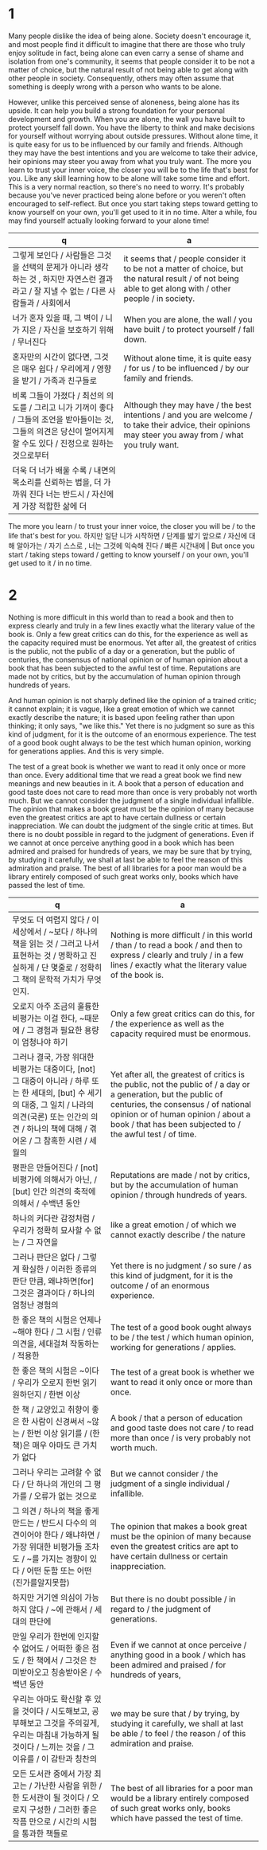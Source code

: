 # 1

Many people dislike the idea of being alone.
Society doesn't encourage it,
and most people find it difficult to imagine that there are those who truly enjoy solitude in fact,
being alone can even carry a sense of shame and isolation from one's community,
it seems that people consider it to be not a matter of choice, but the natural result of not being able to get along with other people in society.
Consequently, others may often assume that something is deeply wrong with a person who wants to be alone.

However, unlike this perceived sense of aloneness, being alone has its upside.
It can help you build a strong foundation for your personal development and growth.
When you are alone, the wall you have built to protect yourself fall down.
You have the liberty to think and make decisions for yourself without worrying about outside pressures.
Without alone time, it is quite easy for us to be influenced by our family and friends.
Although they may have the best intentions and you are welcome to take their advice, heir opinions may steer you away from what you truly want.
The more you learn to trust your inner voice, the closer you will be to the life that's best for you.
Like any skill learning how to be alone will take some time and effort.
This is a very normal reaction, so there's no need to worry.
It's probably because you've never practiced being alone before or you weren't often encouraged to self-reflect.
But once you start taking steps toward getting to know yourself on your own, you'll get used to it in no time.
Alter a while, fou may find yourself actually looking forward to your alone time!

 q  | a
--- | ---
그렇게 보인다 / 사람들은 그것을 선택의 문제가 아니라 생각하는 것 , 하지만 자연스런 결과라고 / 잘 지낼 수 없는 / 다른 사람들과 / 사회에서		| it seems that / people consider it to be not a matter of choice, but the natural result / of not being able to get along with / other people / in society.
너가 혼자 있을 때,  그 벽이 / 니가 지은 / 자신을 보호하기 위해 / 무너진다	| When you are alone, the wall / you have built / to protect yourself / fall down.
혼자만의 시간이 없다면, 그것은 매우 쉽다 / 우리에게 / 영향을 받기 / 가족과 친구들로 		| Without alone time, it is quite easy / for us / to be influenced / by our family and friends.
비록 그들이 가졌다 / 최선의 의도를 / 그리고 니가 기꺼이 좋다 / 그들의 조언을 받아들이는 것, 그들의 의견은 당신이 멀어지게 할 수도 있다 / 진정으로 원하는 것으로부터		| Although they may have / the best intentions / and you are welcome / to take their advice, their opinions may steer you away from / what you truly want.
더욱 더 너가 배울 수록 / 내면의 목소리를 신뢰하는 법을, 더 가까워 진다 너는 반드시 / 자신에게 가장 적합한 삶에 더	|
The more you learn / to trust your inner voice, the closer you will be / to the life that's best for you.
하지만 일단 니가 시작하면 / 단계를 밟기 앞으로 / 자신에 대해 알아가는 / 자기 스스로 , 너는 그것에 익숙해 진다 / 빠른 시간내에		| But once you start / taking steps toward / getting to know yourself / on your own, you'll get used to it / in no time.

# 2

Nothing is more difficult in this world than to read a book and then to express clearly and truly in a few lines exactly what the literary value of the book is.
Only a few great critics can do this, for the experience as well as the capacity required must be enormous.
Yet after all, the greatest of critics is the public, not the public of a day or a generation, but the public of centuries, the consensus of national opinion or of human opinion about a book that has been subjected to the awful test of time.
Reputations are made not by critics, but by the accumulation of human opinion through hundreds of years.

And human opinion is not sharply defined like the opinion of a trained critic;
it cannot explain;
it is vague,
like a great emotion of which we cannot exactly describe the nature;
it is based upon feeling rather than upon thinking;
it only says, "we like this."
Yet there is no judgment so sure as this kind of judgment, for it is the outcome of an enormous experience.
The test of a good book ought always to be the test which human opinion, working for generations applies.
And this is very simple.

The test of a great book is whether we want to read it only once or more than once.
Every additional time that we read a great book we find new meanings and new beauties in it.
A book that a person of education and good taste does not care to read more than once is very probably not worth much.
But we cannot consider the judgment of a single individual infallible.
The opinion that makes a book great must be the opinion of many because even the greatest critics are apt to have certain dullness or certain inappreciation.
We can doubt the judgment of the single critic at times.
But there is no doubt possible in regard to the judgment of generations.
Even if we cannot at once perceive anything good in a book which has been admired and praised for hundreds of years,
we may be sure that by trying, by studying it carefully, we shall at last be able to feel the reason of this admiration and praise.
The best of all libraries for a poor man would be a library entirely composed of such great works only, books which have passed the lest of time.

 q  | a
--- | ---
무엇도 더 여렵지 않다 / 이 세상에서 / ~보다 / 하나의 책을 읽는 것 / 그러고 나서 표현하는 것 / 명확하고 진실하게 / 단 몇줄로 / 정확히 그 책의 문학적 가치가 무엇인지.	| Nothing is more difficult / in this world / than / to read a book / and then to express / clearly and truly / in a few lines / exactly what the literary value of the book is.
오로지 아주 조금의 훌륭한 비평가는 이걸 한다, ~때문에 / 그 경험과 필요한 용량이 엄청나야 하기	| Only a few great critics can do this, for / the experience as well as the capacity required must be enormous.
그러나 결국, 가장 위대한 비평가는 대중이다, [not] 그 대중이 아니라 / 하루 또는 한 세대의, [but] 수 세기의 대중, 그 일치 / 나라의 의견(국론) 또는 인간의 의견 / 하나의 책에 대해 / 겪어온 / 그 참혹한 시련 / 세월의		| Yet after all, the greatest of critics is the public, not the public of / a day or a generation, but the public of centuries, the consensus / of national opinion or of human opinion / about a book / that has been subjected to / the awful test / of time.
평판은 만들어진다 / [not] 비평가에 의해서가 아닌, / [but] 인간 의견의 축적에 의해서 / 수백년 동안		| Reputations are made / not by critics, but by the accumulation of human opinion / through hundreds of years.
하나의 커다란 감정처럼 / 우리가 정확히 묘사할 수 없는 / 그 자연을	| like a great emotion / of which we cannot exactly describe / the nature
그러나 판단은 없다 / 그렇게 확실한 / 이러한 종류의 판단 만큼, 왜냐하면[for] 그것은 결과이다 / 하나의 엄청난 경험의		| Yet there is no judgment / so sure / as this kind of judgment, for it is the outcome / of an enormous experience.
한 좋은 책의 시험은 언제나 ~해야 한다 / 그 시험 / 인류 의견을, 세대걸쳐 작동하는 / 적용한	| The test of a good book ought always to be / the test / which human opinion, working for generations / applies.
한 좋은 책의 시험은 ~이다 / 우리가 오로지 한번 읽기 원하던지 / 한번 이상	| The test of a great book is whether we want to read it only once or more than once.
한 책 / 교양있고 취향이 좋은 한 사람이 신경써서 ~않는 / 한번 이상 읽기를 / (한 책)은 매우 아마도 큰 가치가 없다		| A book / that a person of education and good taste does not care / to read more than once / is very probably not worth much.
그러나 우리는 고려할 수 없다 / 단 하나의 개인의 그 평가를 / 오류가 없는 것으로		| But we cannot consider / the judgment of a single individual / infallible.
그 의견 / 하나의 책을 좋게 만드는 / 반드시 다수의 의견이어야 한다 / 왜냐하면 / 가장 위대한 비평가들 조차도 / ~를 가지는 경향이 있다 / 어떤 둔함 또는 어떤 (진가를알지못함)		| The opinion that makes a book great must be the opinion of many because even the greatest critics are apt to have certain dullness or certain inappreciation.
하지만 거기엔 의심이 가능하지 않다 / ~에 관해서 / 세대의 판단에		| But there is no doubt possible / in regard to / the judgment of generations.
만일 우리가 한번에 인지할 수 없어도 / 어떠한 좋은 점도 / 한 책에서 / 그것은 찬미받아오고 칭송받아온 / 수 백년 동안		| Even if we cannot at once perceive / anything good in a book / which has been admired and praised / for hundreds of years,
우리는 아마도 확신할 후 있을 것이다 / 시도해보고, 공부해보고 그것을 주의깊게, 우리는 마침내 가능하게 될 것이다 / 느끼는 것을 / 그 이유를 / 이 감탄과 칭찬의		| we may be sure that / by trying, by studying it carefully, we shall at last be able / to feel / the reason / of this admiration and praise.
모든 도서관 중에서 가장 최고는 / 가난한 사람을 위한 / 한 도서관이 될 것이다 / 오로지 구성한 / 그러한 좋은 작픔 만으로 / 시간의 시험을 통과한 책들로		| The best of all libraries for a poor man would be a library entirely composed of such great works only, books which have passed the test of time.